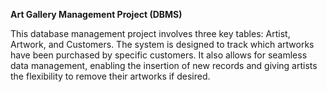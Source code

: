 **Art Gallery Management Project (DBMS)**

This database management project involves three key tables: Artist, Artwork, and Customers. The system is designed to track which artworks have been purchased by specific customers. It also allows for seamless data management, enabling the insertion of new records and giving artists the flexibility to remove their artworks if desired.
